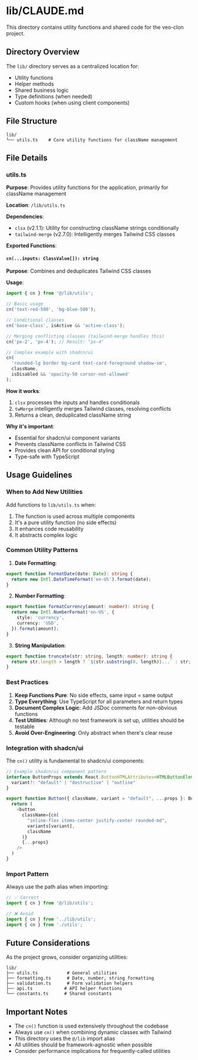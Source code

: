 # lib/CLAUDE.md

This directory contains utility functions and shared code for the veo-clon project.

## Directory Overview

The `lib/` directory serves as a centralized location for:

- Utility functions
- Helper methods
- Shared business logic
- Type definitions (when needed)
- Custom hooks (when using client components)

## File Structure

```
lib/
└── utils.ts    # Core utility functions for className management
```

## File Details

### utils.ts

**Purpose**: Provides utility functions for the application, primarily for className management

**Location**: `/lib/utils.ts`

**Dependencies**:

- `clsx` (v2.1.1): Utility for constructing className strings conditionally
- `tailwind-merge` (v2.7.0): Intelligently merges Tailwind CSS classes

**Exported Functions**:

#### `cn(...inputs: ClassValue[]): string`

**Purpose**: Combines and deduplicates Tailwind CSS classes

**Usage**:

```typescript
import { cn } from '@/lib/utils';

// Basic usage
cn('text-red-500', 'bg-blue-500');

// Conditional classes
cn('base-class', isActive && 'active-class');

// Merging conflicting classes (tailwind-merge handles this)
cn('px-2', 'px-4'); // Result: "px-4"

// Complex example with shadcn/ui
cn(
  'rounded-lg border bg-card text-card-foreground shadow-sm',
  className,
  isDisabled && 'opacity-50 cursor-not-allowed'
);
```

**How it works**:

1. `clsx` processes the inputs and handles conditionals
2. `twMerge` intelligently merges Tailwind classes, resolving conflicts
3. Returns a clean, deduplicated className string

**Why it's important**:

- Essential for shadcn/ui component variants
- Prevents className conflicts in Tailwind CSS
- Provides clean API for conditional styling
- Type-safe with TypeScript

## Usage Guidelines

### When to Add New Utilities

Add functions to `lib/utils.ts` when:

1. The function is used across multiple components
2. It's a pure utility function (no side effects)
3. It enhances code reusability
4. It abstracts complex logic

### Common Utility Patterns

1. **Date Formatting**:

```typescript
export function formatDate(date: Date): string {
  return new Intl.DateTimeFormat('en-US').format(date);
}
```

2. **Number Formatting**:

```typescript
export function formatCurrency(amount: number): string {
  return new Intl.NumberFormat('en-US', {
    style: 'currency',
    currency: 'USD',
  }).format(amount);
}
```

3. **String Manipulation**:

```typescript
export function truncate(str: string, length: number): string {
  return str.length > length ? `${str.substring(0, length)}...` : str;
}
```

### Best Practices

1. **Keep Functions Pure**: No side effects, same input = same output
2. **Type Everything**: Use TypeScript for all parameters and return types
3. **Document Complex Logic**: Add JSDoc comments for non-obvious functions
4. **Test Utilities**: Although no test framework is set up, utilities should be testable
5. **Avoid Over-Engineering**: Only abstract when there's clear reuse

### Integration with shadcn/ui

The `cn()` utility is fundamental to shadcn/ui components:

```typescript
// Example shadcn/ui component pattern
interface ButtonProps extends React.ButtonHTMLAttributes<HTMLButtonElement> {
  variant?: "default" | "destructive" | "outline"
}

export function Button({ className, variant = "default", ...props }: ButtonProps) {
  return (
    <button
      className={cn(
        "inline-flex items-center justify-center rounded-md",
        variants[variant],
        className
      )}
      {...props}
    />
  )
}
```

### Import Pattern

Always use the path alias when importing:

```typescript
// ✅ Correct
import { cn } from '@/lib/utils';

// ❌ Avoid
import { cn } from '../lib/utils';
import { cn } from './utils';
```

## Future Considerations

As the project grows, consider organizing utilities:

```
lib/
├── utils.ts           # General utilities
├── formatting.ts      # Date, number, string formatting
├── validation.ts      # Form validation helpers
├── api.ts            # API helper functions
└── constants.ts      # Shared constants
```

## Important Notes

- The `cn()` function is used extensively throughout the codebase
- Always use `cn()` when combining dynamic classes with Tailwind
- This directory uses the `@/lib` import alias
- All utilities should be framework-agnostic when possible
- Consider performance implications for frequently-called utilities
